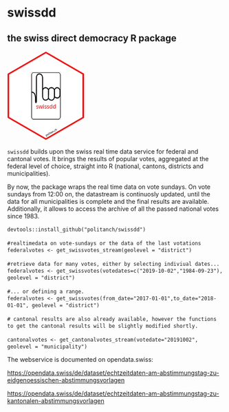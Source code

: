 # swissdd

## the swiss direct democracy R package

<img src="swissdd.png" alt="" width="180"/>

`swissdd` builds upon the swiss real time data service for federal and cantonal votes. It brings the results of popular votes, aggregated at the federal level of choice, straight into R (national, cantons, districts and municipalities).

By now, the package wraps the real time data on vote sundays. On vote sundays from 12:00 on, the datastream is continuosly updated, until the data for all municipalities is complete and the final results are available. Additionally, it allows to access the archive of all the passed national votes since 1983.

```
devtools::install_github("politanch/swissdd")

#realtimedata on vote-sundays or the data of the last votations
federalvotes <- get_swissvotes_stream(geolevel = "district")

#retrieve data for many votes, either by selecting indiviual dates...
federalvotes <- get_swissvotes(votedates=c("2019-10-02","1984-09-23"), geolevel = "district")

#... or defining a range.
federalvotes <- get_swissvotes(from_date="2017-01-01",to_date="2018-01-01", geolevel = "district")

# cantonal results are also already available, however the functions to get the cantonal results will be slightly modified shortly.

cantonalvotes <- get_cantonalvotes_stream(votedate="20191002", geolevel = "municipality")

```

The webservice is documented on opendata.swiss:

https://opendata.swiss/de/dataset/echtzeitdaten-am-abstimmungstag-zu-eidgenoessischen-abstimmungsvorlagen

https://opendata.swiss/de/dataset/echtzeitdaten-am-abstimmungstag-zu-kantonalen-abstimmungsvorlagen

